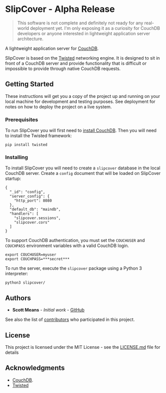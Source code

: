 # SlipCover - **Alpha Release**

>
> This software is not complete and definitely not ready for any real-world deployment yet. I'm only exposing it as a curiosity for CouchDB developers or anyone interested in lightweight application server architecture.

A lightweight application server for [CouchDB](https://github.com/apache/couchdb).

SlipCover is based on the [Twisted](http://twistedmatrix.com/) networking engine. It is designed to sit in front of a CouchDB server and provide functionality that is difficult or impossible to provide through native CouchDB requests.

## Getting Started

These instructions will get you a copy of the project up and running on your local machine for development and testing purposes. See deployment for notes on how to deploy the project on a live system.

### Prerequisites

To run SlipCover you will first need to [install CouchDB](https://couchdb.apache.org/). Then you will need to install the Twisted framework:

```
pip install twisted
```

### Installing

To install SlipCover you will need to create a `slipcover` database in the local CouchDB server. Create a `config` document that will be loaded on SlipCover startup:

```
{
  "_id": "config",
  "server_config": {
    "http_port": 8080
  },
  "default_db": "maindb",
  "handlers": [
    "slipcover.sessions",
    "slipcover.cors"
  ]
}
```

To support CouchDB authentication, you must set the `COUCHUSER` and `COUCHPASS` environment variables with a valid CouchDB login.

```
export COUCHUSER=myuser
export COUCHPASS=***secret***
```

To run the server, execute the `slipcover` package using a Python 3 interpreter:

```
python3 slipcover/
```

## Authors

* **Scott Means** - *Initial work* - [GitHub](https://github.com/smeans)

See also the list of [contributors](https://github.com/smeans/slipcover/contributors) who participated in this project.

## License

This project is licensed under the MIT License - see the [LICENSE.md](LICENSE.md) file for details

## Acknowledgments

* [CouchDB](https://github.com/apache/couchdb).
* [Twisted](http://twistedmatrix.com/)
